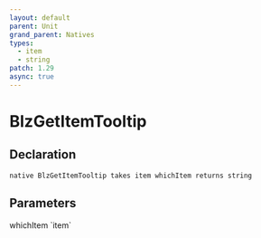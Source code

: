 ```yaml
---
layout: default
parent: Unit
grand_parent: Natives
types:
  - item
  - string
patch: 1.29
async: true
---
```


# BlzGetItemTooltip

## Declaration

```
native BlzGetItemTooltip takes item whichItem returns string
```

## Parameters
<dl>
  <dt>whichItem `item`</dt>
  <dd></dd>
</dl>